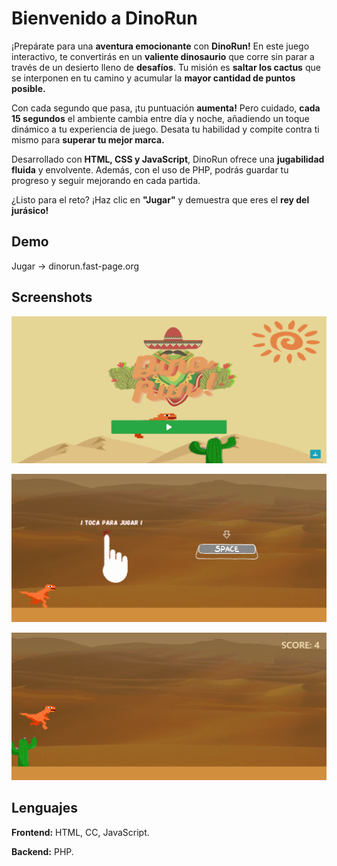 
# Bienvenido a DinoRun

¡Prepárate para una **aventura emocionante** con **DinoRun!** En este juego interactivo, te convertirás en un **valiente dinosaurio** que corre sin parar a través de un desierto lleno de **desafíos**. Tu misión es **saltar los cactus** que se interponen en tu camino y acumular la **mayor cantidad de puntos posible.**

Con cada segundo que pasa, ¡tu puntuación **aumenta!** Pero cuidado, **cada 15 segundos** el ambiente cambia entre día y noche, añadiendo un toque dinámico a tu experiencia de juego. Desata tu habilidad y compite contra ti mismo para **superar tu mejor marca.**

Desarrollado con **HTML, CSS y JavaScript**, DinoRun ofrece una **jugabilidad fluida** y envolvente. Además, con el uso de PHP, podrás guardar tu progreso y seguir mejorando en cada partida.

¿Listo para el reto? ¡Haz clic en **"Jugar"** y demuestra que eres el **rey del jurásico!**


## Demo

Jugar -> dinorun.fast-page.org
## Screenshots

![App Screenshot](screenshots/image1.png)

![App Screenshot](screenshots/image2.png)

![App Screenshot](screenshots/image3.png)


## Lenguajes

**Frontend:** HTML, CC, JavaScript.

**Backend:**  PHP.

